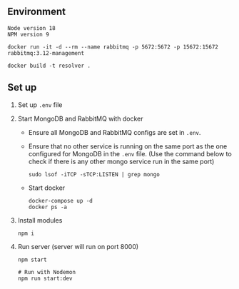 ## Environment

```
Node version 18
NPM version 9
```

```
docker run -it -d --rm --name rabbitmq -p 5672:5672 -p 15672:15672 rabbitmq:3.12-management 
```

```
docker build -t resolver .
```

## Set up

1. Set up `.env` file
1. Start MongoDB and RabbitMQ with docker
    - Ensure all MongoDB and RabbitMQ configs are set in `.env`.
    - Ensure that no other service is running on the same port as the one configured for MongoDB in the `.env` file. (Use the command below to check if there is any other mongo service run in the same port)
        ```
        sudo lsof -iTCP -sTCP:LISTEN | grep mongo
        ```
    - Start docker

        ```
        docker-compose up -d
        docker ps -a
        ```

1. Install modules

    ```
    npm i
    ```

1. Run server (server will run on port 8000)

    ```
    npm start

    # Run with Nodemon
    npm run start:dev
    ```

